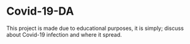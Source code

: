 # Covid-19-DA
This project is made due to educational purposes, it is simply; discuss about Covid-19 infection and where it spread.
